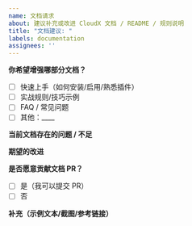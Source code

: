 ```yaml
---
name: 文档请求
about: 建议补充或改进 CloudX 文档 / README / 规则说明
title: "文档建议: "
labels: documentation
assignees: ''
---
```


**你希望增强哪部分文档？**
- [ ] 快速上手（如何安装/启用/熟悉插件）
- [ ] 实战规则/技巧示例
- [ ] FAQ / 常见问题
- [ ] 其他：____

**当前文档存在的问题 / 不足**
<!-- 描述不清楚、缺少示例、老版本、错别字等 -->

**期望的改进**
<!-- 例如：增加“如何编写一个 AES(CBC, key, iv) 规则”的详尽示例，或增加演示视频 -->

**是否愿意贡献文档 PR？**
- [ ] 是（我可以提交 PR）
- [ ] 否

**补充（示例文本/截图/参考链接）**
